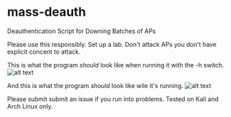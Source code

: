 # mass-deauth

Deauthentication Script for Downing Batches of APs

Please use this responsibly. Set up a lab. Don't attack APs you don't have explicit concent to attack.

This is what the program _should_ look like when running it with the -h switch.
![alt text](http://basement-hacker.com/git-stuff/mass-deauth-help-menu.png)

And this is what the program _should_ look like wile it's running.
![alt text](http://basement-hacker.com/git-stuff/mass-deauth-dev-testing.png)

Please submit submit an issue if you run into problems.
Tested on Kali and Arch Linux only.
